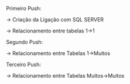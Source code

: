 Primeiro Push:

  -> Criação da Ligação com SQL SERVER

  -> Relacionamento entre tabelas 1->1

Segundo Push:

  -> Relacionamento entre Tabelas 1->Muitos

Terceiro Push:

  -> Relacionamento entre Tabelas Muitos->Muitos
